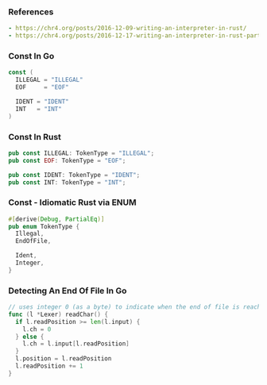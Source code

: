 ### References
```yaml
- https://chr4.org/posts/2016-12-09-writing-an-interpreter-in-rust/
- https://chr4.org/posts/2016-12-17-writing-an-interpreter-in-rust-part-2/
```

### Const In Go
```go
const (
  ILLEGAL = "ILLEGAL"
  EOF     = "EOF"

  IDENT = "IDENT"
  INT   = "INT"
)
```

### Const In Rust
```rust
pub const ILLEGAL: TokenType = "ILLEGAL";
pub const EOF: TokenType = "EOF";

pub const IDENT: TokenType = "IDENT";
pub const INT: TokenType = "INT";
```

### Const - Idiomatic Rust via ENUM
```rust
#[derive(Debug, PartialEq)]
pub enum TokenType {
  Illegal,
  EndOfFile,

  Ident,
  Integer,
}
```

### Detecting An End Of File In Go
```go
// uses integer 0 (as a byte) to indicate when the end of file is reached
func (l *Lexer) readChar() {
  if l.readPosition >= len(l.input) {
    l.ch = 0
  } else {
    l.ch = l.input[l.readPosition]
  }
  l.position = l.readPosition
  l.readPosition += 1
}
```
